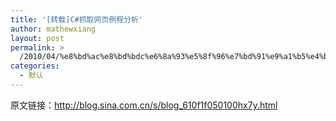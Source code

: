 ```yaml
---
title: '[转载]C#抓取网页例程分析'
author: mathewxiang
layout: post
permalink: >
  /2010/04/%e8%bd%ac%e8%bd%bdc%e6%8a%93%e5%8f%96%e7%bd%91%e9%a1%b5%e4%be%8b%e7%a8%8b%e5%88%86%e6%9e%90/
categories:
  - 默认
---
```

原文链接：http://blog.sina.com.cn/s/blog_610f1f050100hx7y.html